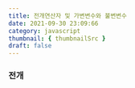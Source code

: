 ```yaml
---
title: 전개연산자 및 가변변수와 불변변수
date: 2021-09-30 23:09:66
category: javascript
thumbnail: { thumbnailSrc }
draft: false
---
```


### 전개